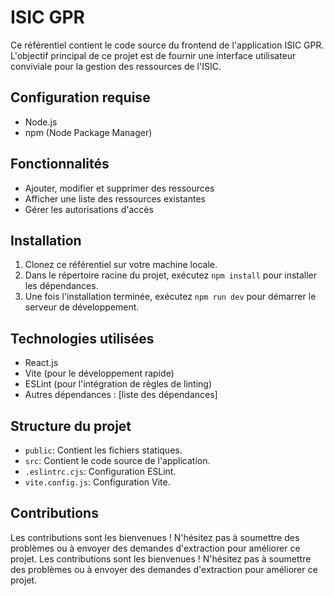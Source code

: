 # ISIC GPR 

Ce référentiel contient le code source du frontend de l'application ISIC GPR. 
L'objectif principal de ce projet est de fournir une interface utilisateur conviviale pour la gestion des ressources de l'ISIC.

## Configuration requise

- Node.js
- npm (Node Package Manager)

## Fonctionnalités

- Ajouter, modifier et supprimer des ressources
- Afficher une liste des ressources existantes
- Gérer les autorisations d'accès

## Installation

1. Clonez ce référentiel sur votre machine locale.
2. Dans le répertoire racine du projet, exécutez `npm install` pour installer les dépendances.
3. Une fois l'installation terminée, exécutez `npm run dev` pour démarrer le serveur de développement.

## Technologies utilisées

- React.js
- Vite (pour le développement rapide)
- ESLint (pour l'intégration de règles de linting)
- Autres dépendances : [liste des dépendances]

## Structure du projet

- `public`: Contient les fichiers statiques.
- `src`: Contient le code source de l'application.
- `.eslintrc.cjs`: Configuration ESLint.
- `vite.config.js`: Configuration Vite.

## Contributions

Les contributions sont les bienvenues ! N'hésitez pas à soumettre des problèmes ou à envoyer des demandes d'extraction pour améliorer ce projet.
Les contributions sont les bienvenues ! N'hésitez pas à soumettre des problèmes ou à envoyer des demandes d'extraction pour améliorer ce projet.
